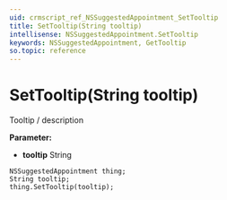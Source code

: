 ```yaml
---
uid: crmscript_ref_NSSuggestedAppointment_SetTooltip
title: SetTooltip(String tooltip)
intellisense: NSSuggestedAppointment.SetTooltip
keywords: NSSuggestedAppointment, GetTooltip
so.topic: reference
---
```


# SetTooltip(String tooltip)

Tooltip / description

**Parameter:** 
* **tooltip** String

```crmscript
NSSuggestedAppointment thing;
String tooltip;
thing.SetTooltip(tooltip);
```

